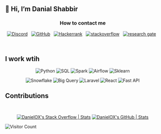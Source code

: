 <h2>👋 Hi, I’m Danial Shabbir</h2> 
<div align='center'>
 <h3>How to contact me </h3>
 
[![Discord](https://img.shields.io/badge/discord-blue?style=for-the-badge&logo=discord&logoColor=white)](https://discordapp.com/users/956149029140586496) &nbsp;
[![GitHub](https://img.shields.io/badge/GITHUB-white?style=for-the-badge&logo=github&logoColor=black)](https://github.com/DanielOX/) &nbsp;
[![Hackerrank](https://img.shields.io/badge/Hackerrank-2EC866?style=for-the-badge&logo=HackerRank&logoColor=black)](https://www.hackerrank.com/profile/danial_shabbir71) &nbsp;
[![stackoverflow](https://img.shields.io/badge/stackoverflow-white?style=for-the-badge&logo=stack-overflow)](https://stackoverflow.com/users/9991377/danial-shabbir) &nbsp;
[![research gate](https://img.shields.io/badge/researchgate-black?style=for-the-badge&logo=researchgate)](http://researchgate.net/profile/Danial-Sh) &nbsp;



</div>
                            

</div>



</br>

<h2>I work wtih</h2>

<div align="center">

![Python](https://img.shields.io/badge/Python-000000?style=for-the-badge&logo=Python&logoColor=green)
![SQL](https://img.shields.io/badge/SQL-000000?style=for-the-badge&logo=amazondynamodb&logoColor=white)
![Spark](https://img.shields.io/badge/apachespark-000000?style=for-the-badge&logo=apachespark&logoColor=orange)
![Airflow](https://img.shields.io/badge/airflow-000000?style=for-the-badge&logo=apacheairflow&logoColor=blue)
![Sklearn](https://img.shields.io/badge/scikitlearn-000000?style=for-the-badge&logo=scikitlearn&logoColor=#F7931E)
</div>

<div align="center">

![Snowflake](https://img.shields.io/badge/snowflake-000000?style=for-the-badge&logo=snowflake&logoColor=#29B5E8)
![Big Query](https://img.shields.io/badge/BigQuery-000000?style=for-the-badge&logo=googlebigquery&logoColor=#669DF6)
![Laravel](https://img.shields.io/badge/laravel-000000?style=for-the-badge&logo=laravel&logoColor=#FF2D20)
![React](https://img.shields.io/badge/react-000000?style=for-the-badge&logo=react&logoColor=##61DAFB)
![Fast API](https://img.shields.io/badge/fastapi-000000?style=for-the-badge&logo=fastapi&logoColor=#009688)

</div>

<h2>Contributions</h2>
<br/>

<div align="center">
 
[![DanielOX's Stack Overflow | Stats](https://stats.quine.sh/DanielOX/stack-overflow?theme=dark)](https://quine.sh?utm_source=widgets&utm_campaign=DanielOX)
[![DanielOX's GitHub | Stats](https://stats.quine.sh/DanielOX/github?theme=dark)](https://quine.sh?utm_source=widgets&utm_campaign=DanielOX)


</div>


![Visitor Count](https://profile-counter.glitch.me/danielox/count.svg)
